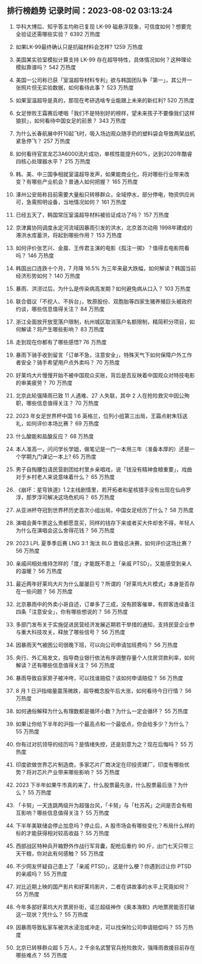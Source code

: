 
## 排行榜趋势 记录时间：2023-08-02 03:13:24
  
  1. 华科大博后、知乎答主均称已复现 LK-99 磁悬浮现象，可信度如何？想要完全验证还需哪些实验？ 6392 万热度
    
  2. 如果LK-99最终确认只是抗磁材料会怎样? 1259 万热度
    
  3. 美国某实验室模拟计算支持 LK-99 存在超导特性，具体情况如何？这种理论模拟靠谱吗？ 542 万热度
    
  4. 美国一公司称已获「室温超导材料专利」欲与韩国团队争「第一」，其公开一张照片但无实验数据，如何看待此事？ 523 万热度
    
  5. 如果室温超导是真的，那现在考研选啥专业能跟上未来的新红利? 520 万热度
    
  6. 女足惨败王霜赛后哽咽「我们不是特别好的榜样，望未来孩子不要像我们这样狼狈」，如何看待中国女足的前景？ 343 万热度
    
  7. 为什么长春航展中歼10起飞时，吸入场边观众随手扔的塑料袋会导致两架战机紧急停飞？ 257 万热度
    
  8. 如何看待官宣龙芯3A6000流片成功，单核性能提升60%，达到2020年酷睿四核心处理器水平？ 215 万热度
    
  9. 韩、美、中三国争相就室温超导发声，如果能商业化，将对哪些行业带来改变？有哪些产业机会？普通人如何把握？ 165 万热度
    
  10. 涿州公安局称目前需要大量船只转移群众，全域停水，部分停电，物资供应尚可，急需照明设备，当地情况如何？ 161 万热度
    
  11. 已经五天了，韩国常压室温超导材料被验证成功了吗？ 157 万热度
    
  12. 京津冀协同调度永定河流域因暴雨引发的洪水，北京首次动用 1998年建成的滞洪水库蓄洪，将起到哪些作用？ 153 万热度
    
  13. 如何评价张艺兴、金晨、王传君主演的电影《孤注一掷》？值得去电影院看吗？ 146 万热度
    
  14. 韩国出口连跌十个月，7 月降 16.5% 为三年来最大跌幅，如何解读？韩国当前经济形势如何？ 140 万热度
    
  15. 暴雨、洪涝过后，为什么是传染病高发期？如何避免病从口入？ 103 万热度
    
  16. 联合倡议「不挖人、不拆台」，牧原股份、双胞胎等四家生猪养殖巨头被政府约谈，哪些信息值得关注？ 84 万热度
    
  17. 浙江全面放开放宽落户限制，杭州城区取消落户名额限制，精简积分项目，如何解读？将产生哪些影响？ 83 万热度
    
  18. 走到现在你都有了哪些感悟? 76 万热度
    
  19. 暴雨下骑手收到留言「订单不急，注意安全」，特殊天气下如何保障户外工作者安全？骑手希望用户点外卖吗？ 70 万热度
    
  20. 好莱坞大片慢慢开始不被中国观众买账，背后是否反映着中国观众对特技电影的审美疲劳？ 70 万热度
    
  21. 北京此轮强降雨已致 11 人遇难、27 人失联，其中 2 人在抢险救灾中因公殉职，哪些信息值得关注？ 70 万热度
    
  22. 2023 年女足世界杯中国 1:6 英格兰，位列小组第三出局，王霜点射朱钰送礼，如何评价本场比赛？ 69 万热度
    
  23. 什么酸能和盐酸反应？ 68 万热度
    
  24. 本人准高一，问问学长学姐，做笔记是一门一本用三年（准备本厚的）还是一个学期九门课记一本上? 65 万热度
    
  25. 男子自掏腰包请民营剧团给村里乡亲唱戏，说「钱没有精神食粮重要」，戏曲对于乡村老人来说意味着什么？ 65 万热度
    
  26. 《崩坏：星穹铁道》1.2主线剧情里，若开拓者和星核猎手没有出现在仙舟罗浮，那罗浮可解决这场危机吗？ 65 万热度
    
  27. 从亚洲杯夺冠到世界杯历史首次小组出局，中国女足经历了什么？ 58 万热度
    
  28. 演唱会黄牛票这么贵都愿意买，同样的钱存下来或者买大件却舍不得，年轻人为什么在演唱会这么舍得花钱？ 56 万热度
    
  29. 2023 LPL 夏季季后赛 LNG 3:1 淘汰 BLG 晋级总决赛，如何评价这场比赛？ 56 万热度
    
  30. 亲戚间相处维持怎样的「度」才能既不患上「亲戚 PTSD」，又能感受到亲人的温暖？ 56 万热度
    
  31. 最近两年好莱坞大片为什么屡屡巨亏？所谓的「好莱坞大片模式」本身是否存在一些问题？ 56 万热度
    
  32. 北京暴雨中的外卖小哥自述，订单多了三成，没有顾客催单，有顾客连续备注四条「注意安全」，你有哪些想说的？ 56 万热度
    
  33. 多部门发布关于实施促进民营经济发展近期若干举措的通知，支持民营企业参与重大科技攻关，释放了哪些信号？ 56 万热度
    
  34. 因暴雨天气被困公司很晚下班，可以向公司申请加班费吗？ 56 万热度
    
  35. 央行、外汇局发文，指导商业银行依法有序调整存量个人住房贷款利率，如何解读？还有哪些信息值得关注？ 56 万热度
    
  36. 暴雨导致自家房子被冲垮，可以找谁赔偿？该如何申请赔偿？ 56 万热度
    
  37. 8 月 1 日沪指缩量震荡微跌，超导概念股午后大涨，如何看待今日行情？ 56 万热度
    
  38. 如何通俗解释为什么有理数都是循环小数？为什么一定会循环？ 55 万热度
    
  39. 如果让你给下半年的沪指一个最高点和一个最低点，你会给多少？为什么？ 55 万热度
    
  40. 你有过对抗领导的经历吗？是情绪失控，还是刻意为之？现在后悔吗？ 55 万热度
    
  41. 印度欲做世界芯片制造商，多家芯片厂商决定在印投资建厂，印度有哪些优势？将对芯片产业带来哪些影响？ 55 万热度
    
  42. 2023 下半年如果牛市真的来了，什么股票最先涨，什么股票最后涨？为什么？ 55 万热度
    
  43. 「卡努」一天连跳两级升为超强台风，「卡努」与「杜苏芮」之间是否会有相互影响？哪些信息值得关注？ 55 万热度
    
  44. 下半年美联储会停止加息吗？停止后，A 股市场会有哪些变化？布局什么样的标的才能获得相对较高收益？ 55 万热度
    
  45. 西部战区特种兵开箱野外作战行军背囊，配枪后重约 90 斤，出门七天只带三天干粮，你对此有何感触？ 55 万热度
    
  46. 不少网友怀疑自己患上了「亲戚 PTSD」，这是什么梗？你遇到过让你 PTSD 的亲戚吗？ 55 万热度
    
  47. 对比近期上映的国产影片和好莱坞影片，二者在讲故事的水平上究竟如何？ 55 万热度
    
  48. 今年多部好莱坞大片票房扑街，诺兰超级神作《奥本海默》内地票房能否打破这一现状？凭什么？ 55 万热度
    
  49. 因暴雨导致私家车被洪水浸泡或冲走，可以找保险公司申请赔偿吗？ 55 万热度
    
  50. 北京已转移群众超 5 万人，2 千余名武警官兵抢险救灾，强降雨救援目前存在哪些难点？ 55 万热度
    